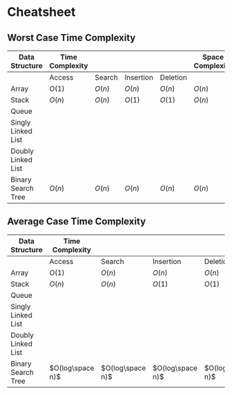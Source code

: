 # Cheatsheet

## Worst Case Time Complexity
| Data Structure     | Time Complexity |        |           |          | Space Complexity |
| ------------------ | --------------- | ------ | --------- | -------- | ---------------- |
|                    | Access          | Search | Insertion | Deletion |                  |
| Array              | $O(1)$          | $O(n)$ | $O(n)$    | $O(n)$   | $O(n)$           |
| Stack              | $O(n)$          | $O(n)$ | $O(1)$    | $O(1)$   | $O(n)$                 |
| Queue              |                 |        |           |          |                  |
| Singly Linked List |                 |        |           |          |                  |
| Doubly Linked List |                 |        |           |          |                  |
| Binary Search Tree |   $O(n)$               |   $O(n)$      |        $O(n)$    |       $O(n)$    |         $O(n)$         |

## Average Case Time Complexity
| Data Structure     | Time Complexity |        |           |          | Space Complexity |
| ------------------ | --------------- | ------ | --------- | -------- | ---------------- |
|                    | Access          | Search | Insertion | Deletion |                  |
| Array              | $O(1)$          | $O(n)$ | $O(n)$    | $O(n)$   | $O(n)$           |
| Stack              | $O(n)$          | $O(n)$ | $O(1)$    | $O(1)$   | $O(n)$                 |
| Queue              |                 |        |           |          |                  |
| Singly Linked List |                 |        |           |          |                  |
| Doubly Linked List |                 |        |           |          |                  |
| Binary Search Tree |   $O(log\space n)$              |   $O(log\space n)$     |   $O(log\space n)$        |  $O(log\space n)$        |   $O(n)$               |
